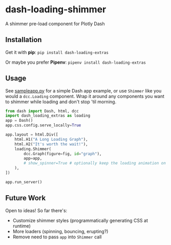 # dash-loading-shimmer
A shimmer pre-load component for Plotly Dash

## Installation

Get it with **pip**: `pip install dash-loading-extras`

Or maybe you prefer **Pipenv**: `pipenv install dash-loading-extras`

## Usage

See [sampleapp.py](sampleapp.py) for a simple Dash app example, or use `Shimmer` like you would a `dcc.Loading` component. Wrap it around any components you want to shimmer while loading and don't stop 'til morning.

```python
from dash import Dash, html, dcc
import dash_loading_extras as loading
app = Dash()
app.css.config.serve_locally=True

app.layout = html.Div([
    html.H1("A Long Loading Graph"),
    html.H2("It's worth the wait!"),
    loading.Shimmer(
        dcc.Graph(figure=fig, id="graph"),
        app=app,
        # show_spinner=True # optionally keep the loading animation on top of the shimmering element
    ),
])

app.run_server()
```

## Future Work

Open to ideas! So far there's:

* Customize shimmer styles (programmatically generating CSS at runtime)
* More loaders (spinning, bouncing, erupting?)
* Remove need to pass `app` into `Shimmer` call